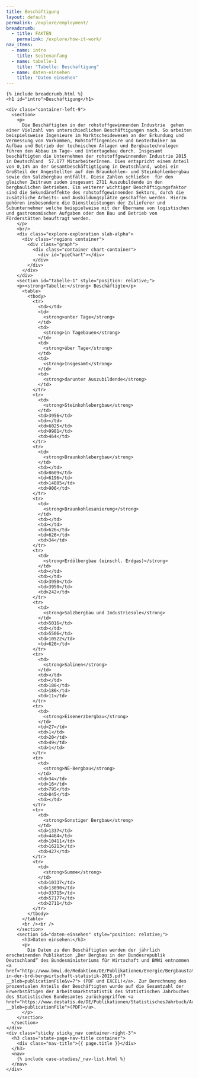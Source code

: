 ```yaml
---
title: Beschäftigung
layout: default
permalink: /explore/employment/
breadcrumb:
  - title: FAKTEN
    permalink: /explore/how-it-work/
nav_items:
  - name: intro
    title: Seitenanfang
  - name: tabelle-1
    title: "Tabelle: Beschäftigung"
  - name: daten-einsehen
    title: "Daten einsehen"
---
```


<link rel="stylesheet" type="text/css" href="{{ site.baseurl_root }}/css/slick-theme.css"/>
<link rel="stylesheet" type="text/css" href="//cdn.jsdelivr.net/jquery.slick/1.6.0/slick.css"/>

<main class="container-page-wrapper layout-state-pages">
  <section class="container" style="position: relative;">

    {% include breadcrumb.html %}
    <h1 id="intro">Beschäftigung</h1>

    <div class="container-left-9">
      <section>
        <p>
          Die Beschäftigten in der rohstoffgewinnenden Industrie  gehen einer Vielzahl von unterschiedlichen Beschäftigungen nach. So arbeiten beispielsweise Ingenieure im Marktscheidewesen an der Erkundung und Vermessung von Vorkommen, Rohstoffingenieure und Geotechniker am Aufbau und Betrieb der technischen Anlagen und Bergbautechnologen führen den Abbau im Tage- und Untertagebau durch. Insgesamt  beschäftigten die Unternehmen der rohstoffgewinnenden Industrie 2015 in Deutschland  57.177 MitarbeiterInnen. Dies entspricht einem Anteil von 0,14% an der Gesamtbeschäftigtigung in Deutschland, wobei ein Großteil der Angestellten auf den Braunkohlen- und Steinkohlenbergbau sowie den Salzbergbau entfällt. Diese Zahlen schließen  für den gleichen Zeitraum zudem insgesamt 2711 Auszubildende in den bergbaulichen Betrieben. Ein weiterer wichtiger Beschäftigungsfaktor sind die Sekundäreffekte des rohstoffgewinnenden Sektors, durch die zusätzliche Arbeits- und Ausbildungsplätze geschaffen werden. Hierzu gehören insbesondere die Dienstleistungen der Zulieferer und Subunternehmer welche beispielweise mit der Übername von logistischen und gastronomischen Aufgaben oder dem Bau und Betrieb von Förderstätten beauftragt werden.
        </p>
        <br/>
        <div class="explore-exploration slab-alpha">
          <div class="regions container">
            <div class="graph">
              <div class="container chart-container">
                <div id="pieChart"></div>
              </div>
            </div>
          </div>
        </div>
        <section id="tabelle-1" style="position: relative;">
        <p><strong>Tabelle:</strong> Beschäftigte</p>
          <table>
            <tbody>
              <tr>
                <td></td>
                <td>
                  <strong>unter Tage</strong>
                </td>
                <td>
                  <strong>in Tagebauen</strong>
                </td>
                <td>
                  <strong>über Tage</strong>
                </td>
                <td>
                  <strong>Insgesamt</strong>
                </td>
                <td>
                  <strong>darunter Auszubildende</strong>
                </td>
              </tr>
              <tr>
                <td>
                  <strong>Steinkohlebergbau</strong>
                </td>
                <td>3956</td>
                <td></td>
                <td>6025</td>
                <td>9981</td>
                <td>464</td>
              </tr>
              <tr>
                <td>
                  <strong>Braunkohlebergbau</strong>
                </td>
                <td></td>
                <td>8609</td>
                <td>6196</td>
                <td>14805</td>
                <td>906</td>
              </tr>
              <tr>
                <td>
                  <strong>Braunkohlesanierung</strong>
                </td>
                <td></td>
                <td></td>
                <td>626</td>
                <td>626</td>
                <td>34</td>
              </tr>
              <tr>
                <td>
                  <strong>Erdölbergbau (einschl. Erdgas)</strong>
                </td>
                <td></td>
                <td></td>
                <td>3950</td>
                <td>3950</td>
                <td>242</td>
              </tr>
              <tr>
                <td>
                  <strong>Salzbergbau und Industriesole</strong>
                </td>
                <td>5016</td>
                <td></td>
                <td>5506</td>
                <td>10522</td>
                <td>626</td>
              </tr>
              <tr>
                <td>
                  <strong>Salinen</strong>
                </td>
                <td></td>
                <td></td>
                <td>186</td>
                <td>186</td>
                <td>11</td>
              </tr>
              <tr>
                <td>
                  <strong>Eisenerzbergbau</strong>
                </td>
                <td>27</td>
                <td>1</td>
                <td>20</td>
                <td>49</td>
                <td>1</td>
              </tr>
              <tr>
                <td>
                  <strong>NE-Bergbau</strong>
                </td>
                <td>34</td>
                <td>16</td>
                <td>795</td>
                <td>845</td>
                <td></td>
              </tr>
              <tr>
                <td>
                  <strong>Sonstiger Bergbau</strong>
                </td>
                <td>1337</td>
                <td>4464</td>
                <td>10411</td>
                <td>16213</td>
                <td>427</td>
              </tr>
              <tr>
                <td>
                  <strong>Summe</strong>
                </td>
                <td>10337</td>
                <td>13090</td>
                <td>33715</td>
                <td>57177</td>
                <td>2711</td>
              </tr>
            </tbody>
          </table>
          <br /><br />
        </section>
        <section id="daten-einsehen" style="position: relative;">
          <h3>Daten einsehen:</h3>
          <p>
            Die Daten zu den Beschäftigten werden der jährlich erscheinenden Publikation „Der Bergbau in der Bundesrepublik Deutschland“ des Bundesministeriums für Wirtschaft und BMWi entnommen <a href="http://www.bmwi.de/Redaktion/DE/Publikationen/Energie/Bergbaustatistiken/bergbau-in-der-brd-bergwirtschaft-statistik-2015.pdf?__blob=publicationFile&v=7"> (PDF und EXCEL)</a>. Zur Berechnung des prozentualen Anteils der Beschäftigten wurde auf die Gesamtzahl der Erwerbstätigen der Arbeitsmarktstatistik des Statistischen Jahrbuches des Statistischen Bundesamtes zurückgegriffen <a href="https://www.destatis.de/DE/Publikationen/StatistischesJahrbuch/Arbeitsmarkt.pdf?__blob=publicationFile">(PDF)</a>.
          </p>
        </section>
      </section>
    </div>
    <div class="sticky sticky_nav container-right-3">
      <h3 class="state-page-nav-title container">
        <div class="nav-title">{{ page.title }}</div>
      </h3>
      <nav>
        {% include case-studies/_nav-list.html %}
      </nav>
    </div>
  </section>
</main>

<script src="https://ajax.googleapis.com/ajax/libs/jquery/1.12.4/jquery.min.js"></script>
<script type="text/javascript" src="//cdn.jsdelivr.net/jquery.slick/1.6.0/slick.min.js"></script>
<script type="text/javascript" src="{{ site.baseurl_root }}/js/lib/static.min.js" charset="utf-8"></script>
<script type="text/javascript" src="https://cdnjs.cloudflare.com/ajax/libs/jqPlot/1.0.8/jquery.jqplot.min.js"></script>
<link rel="stylesheet" type="text/css" href="https://cdnjs.cloudflare.com/ajax/libs/jqPlot/1.0.8/jquery.jqplot.min.css"/>
<script type="text/javascript" src="https://cdnjs.cloudflare.com/ajax/libs/jqPlot/1.0.8/plugins/jqplot.barRenderer.min.js"></script>
<script type="text/javascript" src="https://cdnjs.cloudflare.com/ajax/libs/jqPlot/1.0.8/plugins/jqplot.pieRenderer.min.js"></script>
<script type="text/javascript" src="https://cdnjs.cloudflare.com/ajax/libs/jqPlot/1.0.8/plugins/jqplot.categoryAxisRenderer.min.js"></script>
<script type="text/javascript" src="https://cdnjs.cloudflare.com/ajax/libs/jqPlot/1.0.8/plugins/jqplot.pointLabels.min.js"></script>
<script type="text/javascript" src="{{ site.baseurl_root }}/js/pages/pieGraph.js" charset="utf-8"></script>
<script type="text/javascript" src="{{ site.baseurl_root }}/js/lib/explore.min.js" charset="utf-8"></script>
